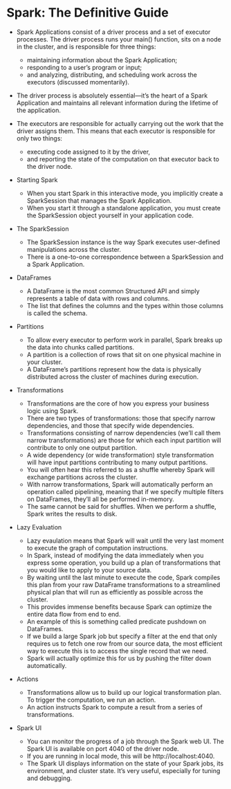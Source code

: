 # Spark: The Definitive Guide

- Spark Applications consist of a driver process and a set of executor processes. The driver process runs your main() function, sits on a node in the cluster, and is responsible for three things:
    - maintaining information about the Spark Application; 
    - responding to a user’s program or input;
    - and analyzing, distributing, and scheduling work across the executors (discussed momentarily).

- The driver process is absolutely essential—it’s the heart of a Spark Application and maintains all relevant information during the lifetime of the application.

- The executors are responsible for actually carrying out the work that the driver assigns them. This means that each executor is responsible for only two things: 
    - executing code assigned to it by the driver, 
    - and reporting the state of the computation on that executor back to the driver node.

- Starting Spark
    - When you start Spark in this interactive mode, you implicitly create a SparkSession that manages the Spark Application. 
    - When you start it through a standalone application, you must create the SparkSession object yourself in your application code.

- The SparkSession
    - The SparkSession instance is the way Spark executes user-defined manipulations across the cluster. 
    - There is a one-to-one correspondence between a SparkSession and a Spark Application.

- DataFrames
    - A DataFrame is the most common Structured API and simply represents a table of data with rows and columns. 
    - The list that defines the columns and the types within those columns is called the schema. 

- Partitions
    - To allow every executor to perform work in parallel, Spark breaks up the data into chunks called partitions. 
    - A partition is a collection of rows that sit on one physical machine in your cluster. 
    - A DataFrame’s partitions represent how the data is physically distributed across the cluster of machines during execution.

- Transformations
    - Transformations are the core of how you express your business logic using Spark. 
    - There are two types of transformations: those that specify narrow dependencies, and those that specify wide dependencies.
    - Transformations consisting of narrow dependencies (we’ll call them narrow transformations) are those for which each input partition will contribute to only one output partition.
    - A wide dependency (or wide transformation) style transformation will have input partitions contributing to many output partitions. 
    - You will often hear this referred to as a shuffle whereby Spark will exchange partitions across the cluster. 
    - With narrow transformations, Spark will automatically perform an operation called pipelining, meaning that if we specify multiple filters on DataFrames, they’ll all be performed in-memory. 
    - The same cannot be said for shuffles. When we perform a shuffle, Spark writes the results to disk.

- Lazy Evaluation
    - Lazy evaulation means that Spark will wait until the very last moment to execute the graph of computation instructions. 
    - In Spark, instead of modifying the data immediately when you express some operation, you build up a plan of transformations that you would like to apply to your source data. 
    - By waiting until the last minute to execute the code, Spark compiles this plan from your raw DataFrame transformations to a streamlined physical plan that will run as efficiently as possible across the cluster. 
    - This provides immense benefits because Spark can optimize the entire data flow from end to end. 
    - An example of this is something called predicate pushdown on DataFrames. 
    - If we build a large Spark job but specify a filter at the end that only requires us to fetch one row from our source data, the most efficient way to execute this is to access the single record that we need. 
    - Spark will actually optimize this for us by pushing the filter down automatically.

- Actions
    - Transformations allow us to build up our logical transformation plan. To trigger the computation, we run an action. 
    - An action instructs Spark to compute a result from a series of transformations.

- Spark UI
    - You can monitor the progress of a job through the Spark web UI. The Spark UI is available on port 4040 of the driver node. 
    - If you are running in local mode, this will be http://localhost:4040.
    - The Spark UI displays information on the state of your Spark jobs, its environment, and cluster state. It’s very useful, especially for tuning and debugging.